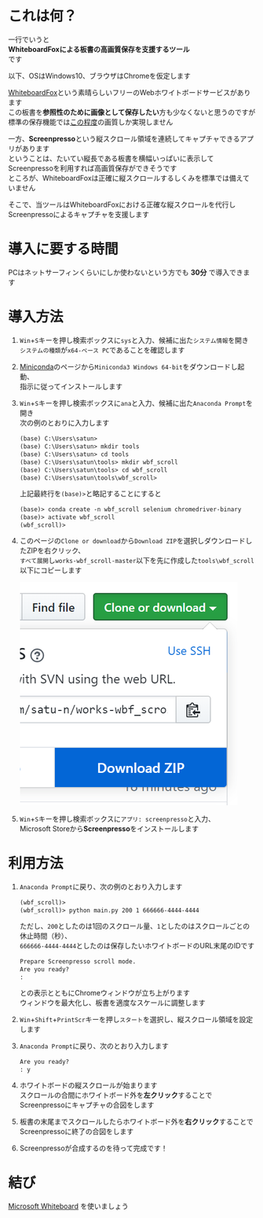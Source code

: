 # これは何？

一行でいうと  
**WhiteboardFoxによる板書の高画質保存を支援するツール**  
です

以下、OSはWindows10、ブラウザはChromeを仮定します

[WhiteboardFox][WhiteboardFox]という素晴らしいフリーのWebホワイトボードサービスがあります  
この板書を**参照性のために画像として保存したい**方も少なくないと思うのですが  
標準の保存機能では[この程度][before]の画質しか実現しません

一方、**Screenpresso**という縦スクロール領域を連続してキャプチャできるアプリがあります  
ということは、たいてい縦長である板書を横幅いっぱいに表示してScreenpressoを利用すれば高画質保存ができそうです  
ところが、WhiteboardFoxは正確に縦スクロールするしくみを標準では備えていません  

そこで、当ツールはWhiteboardFoxにおける正確な縦スクロールを代行し  
Screenpressoによるキャプチャを支援します

# 導入に要する時間

PCはネットサーフィンくらいにしか使わないという方でも **30分** で導入できます

# 導入方法

1.  `Win`+`S`キーを押し検索ボックスに`sys`と入力、候補に出た`システム情報`を開き  
    `システムの種類`が`x64-ベース PC`であることを確認します

1.  [Miniconda][Miniconda]のページから`Miniconda3 Windows 64-bit`をダウンロードし起動、  
    指示に従ってインストールします

1.  `Win`+`S`キーを押し検索ボックスに`ana`と入力、候補に出た`Anaconda Prompt`を開き  
    次の例のとおりに入力します
    ```
    (base) C:\Users\satun>
    (base) C:\Users\satun> mkdir tools
    (base) C:\Users\satun> cd tools
    (base) C:\Users\satun\tools> mkdir wbf_scroll
    (base) C:\Users\satun\tools> cd wbf_scroll
    (base) C:\Users\satun\tools\wbf_scroll>
    ```
    上記最終行を`(base)>`と略記することにすると  
    ```
    (base)> conda create -n wbf_scroll selenium chromedriver-binary
    (base)> activate wbf_scroll
    (wbf_scroll)>
    ```

1.  このページの`Clone or download`から`Download ZIP`を選択しダウンロードしたZIPを右クリック、  
    `すべて展開`し`works-wbf_scroll-master`以下を先に作成した`tools\wbf_scroll`以下にコピーします

    ![Download ZIP](images/download_zip.PNG)

1.  `Win`+`S`キーを押し検索ボックスに`アプリ: screenpresso`と入力、  
    Microsoft Storeから**Screenpresso**をインストールします


# 利用方法

1.  `Anaconda Prompt`に戻り、次の例のとおり入力します
    ```
    (wbf_scroll)>
    (wbf_scroll)> python main.py 200 1 666666-4444-4444
    ```
    ただし、`200`としたのは1回のスクロール量、`1`としたのはスクロールごとの休止時間（秒）、  
    `666666-4444-4444`としたのは保存したいホワイトボードのURL末尾のIDです
    ```
    Prepare Screenpresso scroll mode.
    Are you ready?
    :
    ```
    との表示とともにChromeウィンドウが立ち上がります  
    ウィンドウを最大化し、板書を適度なスケールに調整します

1.  `Win`+`Shift`+`PrintScr`キーを押し`スタート`を選択し、縦スクロール領域を設定します

1.  `Anaconda Prompt`に戻り、次のとおり入力します
    ```
    Are you ready?
    : y
    ```

1.  ホワイトボードの縦スクロールが始まります  
    スクロールの合間にホワイトボード外を**左クリック**することで  
    Screenpressoにキャプチャの合図をします

1.  板書の末尾までスクロールしたらホワイトボード外を**右クリック**することで  
    Screenpressoに終了の合図をします

1.  Screenpressoが合成するのを待って完成です！

# 結び

[Microsoft Whiteboard][Microsoft Whiteboard] を使いましょう

[WhiteboardFox]:https://whiteboardfox.com/
[before]:images/before.png
[Miniconda]:https://docs.conda.io/en/latest/miniconda.html
[Microsoft Whiteboard]:https://products.office.com/ja-jp/microsoft-whiteboard/digital-whiteboard-app
